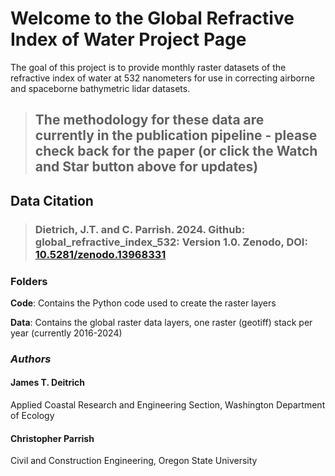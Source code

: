 # Welcome to the Global Refractive Index of Water Project Page
The goal of this project is to provide monthly raster datasets of the refractive index of water at 532 nanometers for use in correcting airborne and spaceborne bathymetric lidar datasets.

> ## The methodology for these data are currently in the publication pipeline - please check back for the paper (or click the Watch and Star button above for updates)

## Data Citation
> ### Dietrich, J.T. and C. Parrish. 2024. Github: global_refractive_index_532: Version 1.0. Zenodo, DOI: [10.5281/zenodo.13968331](https://doi.org/10.5281/zenodo.13968331)

### Folders
**Code**: Contains the Python code used to create the raster layers

**Data**: Contains the global raster data layers, one raster (geotiff) stack per year (currently 2016-2024)

### _Authors_
#### James T. Deitrich
Applied Coastal Research and Engineering Section, Washington Department of Ecology
#### Christopher Parrish
Civil and Construction Engineering, Oregon State University
